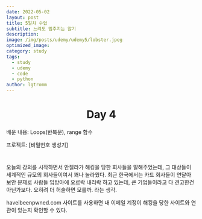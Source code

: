 ```yaml
---
date: 2022-05-02
layout: post
title: 5일차 수업
subtitle: 느려도 멈추지는 않기
description: 
image: /img/posts/udemy/udemy5/lobster.jpeg
optimized_image:
category: study
tags:
  - study
  - udemy
  - code
  - python
author: lgtromm
---
```

<h1 style="text-align: center"> Day 4 </h1>
배운 내용: Loops(반복문), range 함수

프로젝트: [비밀번호 생성기] 

#
오늘의 강의를 시작하면서 안젤라가 해킹을 당한 회사들을 말해주었는데, 그 대상들이 세계적인 규모의 회사들이여서 꽤나 놀라웠다. 최근 한국에서는 카드 회사들이 연달아 보안 문제로 사람들 입방아에 오르락 내리락 하고 있는데, 큰 기업들이라고 다 견고한건 아닌가보다. 오히려 더 허술하면 모를까. 라는 생각.

haveibeenpwned.com 사이트를 사용하면 내 이메일 계정이 해킹을 당한 사이트와 연관이 있는지 확인할 수 있다.


